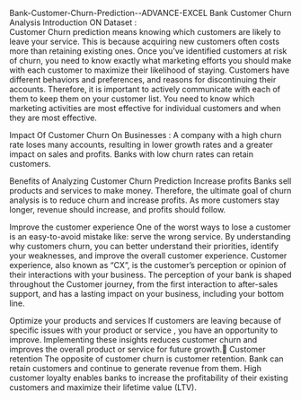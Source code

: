 Bank-Customer-Churn-Prediction--ADVANCE-EXCEL
                                                             Bank Customer Churn Analysis
Introduction ON Dataset :																
Customer Churn prediction means knowing which customers are likely to leave your service. This is because acquiring new customers often costs more than retaining existing ones. Once you’ve identified customers at risk of churn, you need to know exactly what marketing efforts you should make with each customer to maximize their likelihood of staying.
Customers have different behaviors and preferences, and reasons for discontinuing their accounts. Therefore, it is important to actively communicate with each of them to keep them on your customer list. You need to know which marketing activities are most effective for individual customers and when they are most effective.

Impact Of Customer Churn On Businesses :
A company with a high churn rate loses many accounts, resulting in lower growth rates and a greater impact on sales and profits. Banks with low churn rates can retain customers.

Benefits of Analyzing Customer Churn Prediction
Increase profits
Banks sell products and services to make money. Therefore, the ultimate goal of churn analysis is to reduce churn and increase profits. As more customers stay longer, revenue should increase, and profits should follow.

Improve the customer experience
One of the worst ways to lose a customer is an easy-to-avoid mistake like: serve the wrong service. By understanding why customers churn, you can better understand their priorities, identify your weaknesses, and improve the overall customer experience.
Customer experience, also known as “CX”, is the customer’s perception or opinion of their interactions with your business. The perception of your bank is shaped throughout the Customer journey, from the first interaction to after-sales support, and has a lasting impact on your business, including your bottom line.

Optimize your products and services
If customers are leaving because of specific issues with your product or service , you have an opportunity to improve. Implementing these insights reduces customer churn and improves the overall product or service for future growth.
Customer retention
The opposite of customer churn is customer retention. Bank can retain customers and continue to generate revenue from them. High customer loyalty enables banks to increase the profitability of their existing customers and maximize their lifetime value (LTV).
